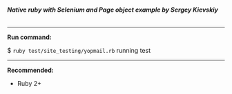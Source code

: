 ###### **Native ruby with Selenium and Page object example by Sergey Kievskiy**

*****
**Run command:**

$ `ruby test/site_testing/yopmail.rb` running test

*****
**Recommended:**

* Ruby 2+
